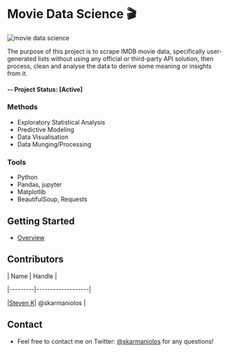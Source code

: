 # Movie Data Science 🎬

![movie data science](https://github.com/skarmaniolos/movie-science/blob/master/docs/img/img1.jpg)

The purpose of this project is to scrape IMDB movie data, specifically user-generated lists without using any official or third-party API solution, then process, clean and analyse the data to derive some meaning or insights from it. 

#### -- Project Status: [Active]

### Methods
* Exploratory Statistical Analysis
* Predictive Modeling
* Data Visualisation
* Data Munging/Processing

### Tools
* Python
* Pandas, jupyter
* Matplotlib
* BeautifulSoup, Requests

## Getting Started
* [Overview](https://github.com/skarmaniolos/movie-science/blob/master/code/0.%20Overview.ipynb)


## Contributors

| Name    | Handle        | 

|---------|-------------------|

|[Steven K](https://github.com/skarmaniolos)| @skarmaniolos        |

## Contact
* Feel free to contact me on Twitter: [@skarmaniolos](https://twitter.com/skarmaniolos) for any questions!
